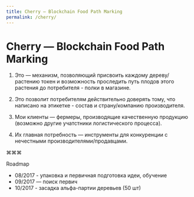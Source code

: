```yaml
---
title: Cherry — Blockchain Food Path Marking
permalink: /cherry/
---
```


# Cherry — Blockchain Food Path Marking


1) Это — механизм, позволяющий присвоить каждому дереву/растению токен и возможность проследить путь плодов этого растения до потребителя - полки в магазине.

2) Это позволит потребителям действительно доверять тому, что написано на этикетке - состав и страну/компанию производителя. 

3) Мои клиенты — фермеры, производящие качественную продукцию (возможно другие учатстники логистического процесса).

4) Их главная потребность — инструменты для конкуренции с нечестными производителями/продавцами.

⌘⌘⌘

Roadmap
* 08/2017 - упаковка и первичная подготовка идеи, обучение
* 09/2017 — поиск первич
* 10/2017 - засадка альфа-партии деревьев (50 шт)
